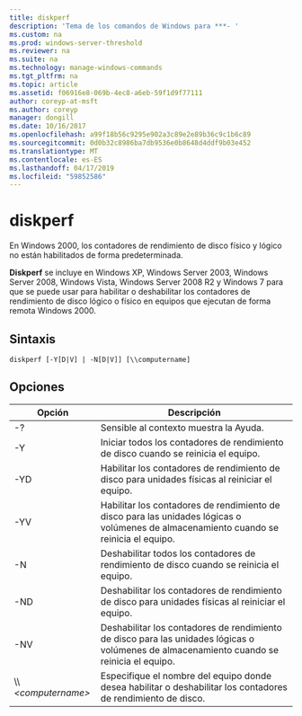 ```yaml
---
title: diskperf
description: 'Tema de los comandos de Windows para ***- '
ms.custom: na
ms.prod: windows-server-threshold
ms.reviewer: na
ms.suite: na
ms.technology: manage-windows-commands
ms.tgt_pltfrm: na
ms.topic: article
ms.assetid: f06916e8-069b-4ec8-a6eb-59f1d9f77111
author: coreyp-at-msft
ms.author: coreyp
manager: dongill
ms.date: 10/16/2017
ms.openlocfilehash: a99f18b56c9295e902a3c89e2e89b36c9c1b6c89
ms.sourcegitcommit: 0d0b32c8986ba7db9536e0b8648d4ddf9b03e452
ms.translationtype: MT
ms.contentlocale: es-ES
ms.lasthandoff: 04/17/2019
ms.locfileid: "59852586"
---
```

# <a name="diskperf"></a>diskperf



En Windows 2000, los contadores de rendimiento de disco físico y lógico no están habilitados de forma predeterminada.

**Diskperf** se incluye en Windows XP, Windows Server 2003, Windows Server 2008, Windows Vista, Windows Server 2008 R2 y Windows 7 para que se puede usar para habilitar o deshabilitar los contadores de rendimiento de disco lógico o físico en equipos que ejecutan de forma remota Windows 2000.

## <a name="syntax"></a>Sintaxis

```
diskperf [-Y[D|V] | -N[D|V]] [\\computername]
```

## <a name="options"></a>Opciones

|Opción|Descripción|
|------|-----------|
|-?|Sensible al contexto muestra la Ayuda.|
|-Y|Iniciar todos los contadores de rendimiento de disco cuando se reinicia el equipo.|
|-YD|Habilitar los contadores de rendimiento de disco para unidades físicas al reiniciar el equipo.|
|-YV|Habilitar los contadores de rendimiento de disco para las unidades lógicas o volúmenes de almacenamiento cuando se reinicia el equipo.|
|-N|Deshabilitar todos los contadores de rendimiento de disco cuando se reinicia el equipo.|
|-ND|Deshabilitar los contadores de rendimiento de disco para unidades físicas al reiniciar el equipo.|
|-NV|Deshabilitar los contadores de rendimiento de disco para las unidades lógicas o volúmenes de almacenamiento cuando se reinicia el equipo.|
|\\\\*\<computername>*|Especifique el nombre del equipo donde desea habilitar o deshabilitar los contadores de rendimiento de disco.|